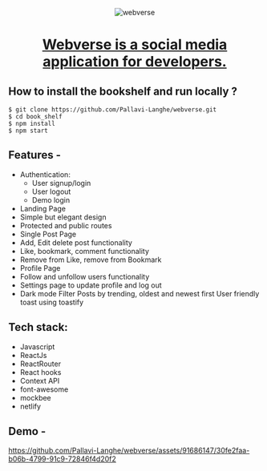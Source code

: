 <div align="center">
  
  ![webverse](https://github.com/Pallavi-Langhe/webverse/assets/91686147/3c72f754-d143-4d18-8576-3b7a90b30d38)

  # [Webverse is a social media application for developers.](https://webverse-app.netlify.app/)
    
</div>

## **How to install the bookshelf and run locally ?**

```
$ git clone https://github.com/Pallavi-Langhe/webverse.git
$ cd book_shelf
$ npm install
$ npm start
```

## **Features -**

- Authentication:
  - User signup/login
  - User logout
  - Demo login
- Landing Page
- Simple but elegant design
- Protected and public routes
- Single Post Page
- Add, Edit delete post functionality
- Like, bookmark, comment functionality
- Remove from Like, remove from Bookmark
- Profile Page
- Follow and unfollow users functionality
- Settings page to update profile and log out
- Dark mode
Filter Posts by trending, oldest and newest first
User friendly toast using toastify


## **Tech stack:**
- Javascript
- ReactJs
- ReactRouter
- React hooks
- Context API
- font-awesome
- mockbee
- netlify


## **Demo -**

https://github.com/Pallavi-Langhe/webverse/assets/91686147/30fe2faa-b06b-4799-91c9-72846f4d20f2




